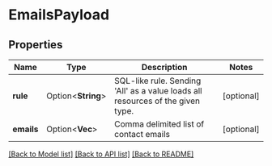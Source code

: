 # EmailsPayload

## Properties

Name | Type | Description | Notes
------------ | ------------- | ------------- | -------------
**rule** | Option<**String**> | SQL-like rule. Sending 'All' as a value loads all resources of the given type. | [optional]
**emails** | Option<**Vec<String>**> | Comma delimited list of contact emails | [optional]

[[Back to Model list]](../README.md#documentation-for-models) [[Back to API list]](../README.md#documentation-for-api-endpoints) [[Back to README]](../README.md)


